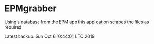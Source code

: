 # EPMgrabber
Using a database from the EPM app this application scrapes the files as required


Latest backup: Sun Oct 6 10:44:01 UTC 2019

